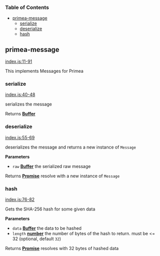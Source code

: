 <!-- Generated by documentation.js. Update this documentation by updating the source code. -->

### Table of Contents

-   [primea-message](#primea-message)
    -   [serialize](#serialize)
    -   [deserialize](#deserialize)
    -   [hash](#hash)

## primea-message

[index.js:11-91](https://github.com/primea/js-primea-message/blob/c155407839143b390bffaf120e9a52e9ac3be68d/index.js#L11-L91 "Source code on GitHub")

This implements Messages for Primea

### serialize

[index.js:40-48](https://github.com/primea/js-primea-message/blob/c155407839143b390bffaf120e9a52e9ac3be68d/index.js#L40-L48 "Source code on GitHub")

serializes the message

Returns **[Buffer](https://nodejs.org/api/buffer.html)** 

### deserialize

[index.js:55-69](https://github.com/primea/js-primea-message/blob/c155407839143b390bffaf120e9a52e9ac3be68d/index.js#L55-L69 "Source code on GitHub")

deserializes the message and returns a new instance of `Message`

**Parameters**

-   `raw` **[Buffer](https://nodejs.org/api/buffer.html)** the serialized raw message

Returns **[Promise](https://developer.mozilla.org/en-US/docs/Web/JavaScript/Reference/Global_Objects/Promise)** resolve with a new instance of `Message`

### hash

[index.js:76-82](https://github.com/primea/js-primea-message/blob/c155407839143b390bffaf120e9a52e9ac3be68d/index.js#L76-L82 "Source code on GitHub")

Gets the SHA-256 hash for some given data

**Parameters**

-   `data` **[Buffer](https://nodejs.org/api/buffer.html)** the data to be hashed
-   `length` **[number](https://developer.mozilla.org/en-US/docs/Web/JavaScript/Reference/Global_Objects/Number)** the number of bytes of the hash to return. must be &lt;= 32 (optional, default `32`)

Returns **[Promise](https://developer.mozilla.org/en-US/docs/Web/JavaScript/Reference/Global_Objects/Promise)** resolves with 32 bytes of hashed data
